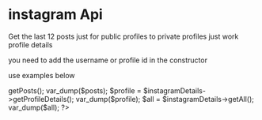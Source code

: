 # instagram Api
Get the last 12 posts just for public profiles to private profiles just work profile details

you need to add the username or profile id in the constructor

use examples below

<?php 
    require 'instagram.php';

    $instagramDetails = new InstagramDetails('fabio_henrique127');
    $posts = $instagramDetails->getPosts();
    var_dump($posts);
    $profile = $instagramDetails->getProfileDetails();
    var_dump($profile);
    $all = $instagramDetails->getAll();
    var_dump($all);
    
?>
